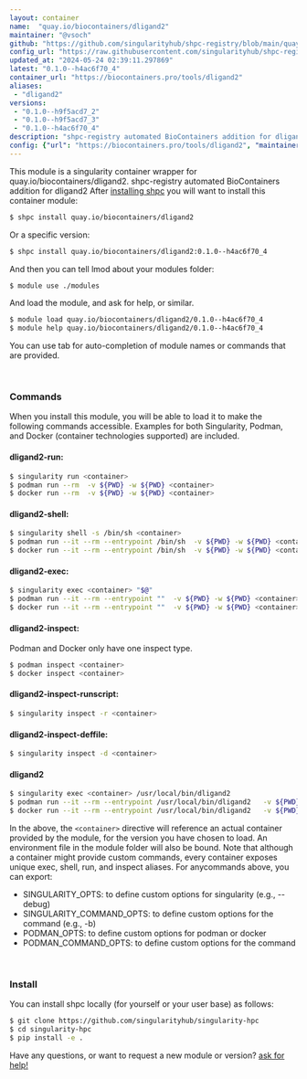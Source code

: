 ```yaml
---
layout: container
name:  "quay.io/biocontainers/dligand2"
maintainer: "@vsoch"
github: "https://github.com/singularityhub/shpc-registry/blob/main/quay.io/biocontainers/dligand2/container.yaml"
config_url: "https://raw.githubusercontent.com/singularityhub/shpc-registry/main/quay.io/biocontainers/dligand2/container.yaml"
updated_at: "2024-05-24 02:39:11.297869"
latest: "0.1.0--h4ac6f70_4"
container_url: "https://biocontainers.pro/tools/dligand2"
aliases:
 - "dligand2"
versions:
 - "0.1.0--h9f5acd7_2"
 - "0.1.0--h9f5acd7_3"
 - "0.1.0--h4ac6f70_4"
description: "shpc-registry automated BioContainers addition for dligand2"
config: {"url": "https://biocontainers.pro/tools/dligand2", "maintainer": "@vsoch", "description": "shpc-registry automated BioContainers addition for dligand2", "latest": {"0.1.0--h4ac6f70_4": "sha256:acd149318a1d1268e5197fb4a016bb54804b3075f048eec7d8f974d5f557b5b1"}, "tags": {"0.1.0--h9f5acd7_2": "sha256:dba2c50c7bc8e1a143921ac2c675c486f9c2b8a6b205058e584cf89dff1dfd28", "0.1.0--h9f5acd7_3": "sha256:32a00862a2c8532521814be12271219169b5afa6bf9b0035a686d954a97c7f51", "0.1.0--h4ac6f70_4": "sha256:acd149318a1d1268e5197fb4a016bb54804b3075f048eec7d8f974d5f557b5b1"}, "docker": "quay.io/biocontainers/dligand2", "aliases": {"dligand2": "/usr/local/bin/dligand2"}}
---
```


This module is a singularity container wrapper for quay.io/biocontainers/dligand2.
shpc-registry automated BioContainers addition for dligand2
After [installing shpc](#install) you will want to install this container module:


```bash
$ shpc install quay.io/biocontainers/dligand2
```

Or a specific version:

```bash
$ shpc install quay.io/biocontainers/dligand2:0.1.0--h4ac6f70_4
```

And then you can tell lmod about your modules folder:

```bash
$ module use ./modules
```

And load the module, and ask for help, or similar.

```bash
$ module load quay.io/biocontainers/dligand2/0.1.0--h4ac6f70_4
$ module help quay.io/biocontainers/dligand2/0.1.0--h4ac6f70_4
```

You can use tab for auto-completion of module names or commands that are provided.

<br>

### Commands

When you install this module, you will be able to load it to make the following commands accessible.
Examples for both Singularity, Podman, and Docker (container technologies supported) are included.

#### dligand2-run:

```bash
$ singularity run <container>
$ podman run --rm  -v ${PWD} -w ${PWD} <container>
$ docker run --rm  -v ${PWD} -w ${PWD} <container>
```

#### dligand2-shell:

```bash
$ singularity shell -s /bin/sh <container>
$ podman run --it --rm --entrypoint /bin/sh  -v ${PWD} -w ${PWD} <container>
$ docker run --it --rm --entrypoint /bin/sh  -v ${PWD} -w ${PWD} <container>
```

#### dligand2-exec:

```bash
$ singularity exec <container> "$@"
$ podman run --it --rm --entrypoint ""  -v ${PWD} -w ${PWD} <container> "$@"
$ docker run --it --rm --entrypoint ""  -v ${PWD} -w ${PWD} <container> "$@"
```

#### dligand2-inspect:

Podman and Docker only have one inspect type.

```bash
$ podman inspect <container>
$ docker inspect <container>
```

#### dligand2-inspect-runscript:

```bash
$ singularity inspect -r <container>
```

#### dligand2-inspect-deffile:

```bash
$ singularity inspect -d <container>
```


#### dligand2

```bash
$ singularity exec <container> /usr/local/bin/dligand2
$ podman run --it --rm --entrypoint /usr/local/bin/dligand2   -v ${PWD} -w ${PWD} <container> -c " $@"
$ docker run --it --rm --entrypoint /usr/local/bin/dligand2   -v ${PWD} -w ${PWD} <container> -c " $@"
```



In the above, the `<container>` directive will reference an actual container provided
by the module, for the version you have chosen to load. An environment file in the
module folder will also be bound. Note that although a container
might provide custom commands, every container exposes unique exec, shell, run, and
inspect aliases. For anycommands above, you can export:

 - SINGULARITY_OPTS: to define custom options for singularity (e.g., --debug)
 - SINGULARITY_COMMAND_OPTS: to define custom options for the command (e.g., -b)
 - PODMAN_OPTS: to define custom options for podman or docker
 - PODMAN_COMMAND_OPTS: to define custom options for the command

<br>

### Install

You can install shpc locally (for yourself or your user base) as follows:

```bash
$ git clone https://github.com/singularityhub/singularity-hpc
$ cd singularity-hpc
$ pip install -e .
```

Have any questions, or want to request a new module or version? [ask for help!](https://github.com/singularityhub/singularity-hpc/issues)